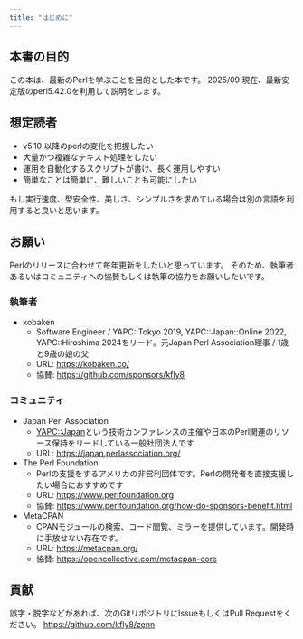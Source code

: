 ```yaml
---
title: "はじめに"
---
```


## 本書の目的

この本は、最新のPerlを学ぶことを目的とした本です。
2025/09 現在、最新安定版のperl5.42.0を利用して説明をします。

## 想定読者

- v5.10 以降のperlの変化を把握したい
- 大量かつ複雑なテキスト処理をしたい
- 運用を自動化するスクリプトが書け、長く運用しやすい
- 簡単なことは簡単に、難しいことも可能にしたい

もし実行速度、型安全性、美しさ、シンプルさを求めている場合は別の言語を利用すると良いと思います。

## お願い

Perlのリリースに合わせて毎年更新をしたいと思っています。
そのため、執筆者あるいはコミュニティへの協賛もしくは執筆の協力をお願いしたいです。

### 執筆者

- kobaken
  - Software Engineer / YAPC::Tokyo 2019, YAPC::Japan::Online 2022, YAPC::Hiroshima 2024をリード。元Japan Perl Association理事 / 1歳と9歳の娘の父
  - URL: https://kobaken.co/
  - 協賛: https://github.com/sponsors/kfly8

### コミュニティ

- Japan Perl Association
  - [YAPC::Japan](https://yapcjapan.org)という技術カンファレンスの主催や日本のPerl関連のリソース保持をリードしている一般社団法人です
  - URL: https://japan.perlassociation.org/
- The Perl Foundation
  - Perlの支援をするアメリカの非営利団体です。Perlの開発者を直接支援したい場合におすすめです
  - URL: https://www.perlfoundation.org
  - 協賛: https://www.perlfoundation.org/how-do-sponsors-benefit.html
- MetaCPAN
  - CPANモジュールの検索、コード閲覧、ミラーを提供しています。開発時に手放せない存在です。
  - URL: https://metacpan.org/
  - 協賛: https://opencollective.com/metacpan-core

## 貢献

誤字・脱字などがあれば、次のGitリポジトリにIssueもしくはPull Requestをください。
https://github.com/kfly8/zenn

